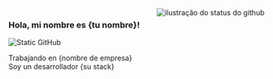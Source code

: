 <img align='right' src="https://github-readme-stats.vercel.app/api?username=iuricode&show_icons=true&title_color=783c00&text_color=af552e&icon_color=783c00&bg_color=f8efd4&cache_seconds=2300" alt="ilustração do status do github">

### Hola, mi nombre es {tu nombre}!

<img src="https://img.shields.io/static/v1?label=Overview&message=SUNOMBRE&color=f8efd4&style=for-the-badge&logo=GitHub" alt="Static GitHub">

<p>Trabajando en {nombre de empresa}<br/> Soy un desarrollador {su stack}</p>
